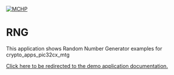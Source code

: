 
[![MCHP](https://www.microchip.com/ResourcePackages/Microchip/assets/dist/images/logo.png)](https://www.microchip.com)

# RNG

This application shows Random Number Generator examples for crypto_apps_pic32cx_mtg

[Click here to be redirected to the demo application documentation.](https://onlinedocs.microchip.com/oxy/GUID-09251AF5-BCD7-427A-ACCD-98C7C2FE3879-en-US-3/GUID-9DCB4726-47FE-4115-BCCE-FD086FB1470E.html)



